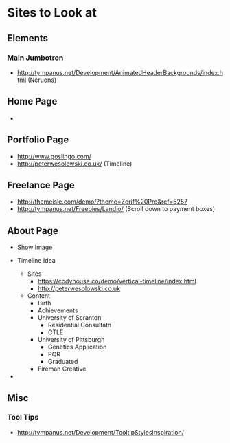 # Sites to Look at

## Elements

### Main Jumbotron
- http://tympanus.net/Development/AnimatedHeaderBackgrounds/index.html (Neruons)

## Home Page
- 

## Portfolio Page
- http://www.goslingo.com/
- http://peterwesolowski.co.uk/ (Timeline)

## Freelance Page
- http://themeisle.com/demo/?theme=Zerif%20Pro&ref=5257
- http://tympanus.net/Freebies/Landio/ (Scroll down to payment boxes)

## About Page
- Show Image
- Timeline Idea
	- Sites
		- https://codyhouse.co/demo/vertical-timeline/index.html
		- http://peterwesolowski.co.uk
	- Content
		- Birth
		- Achievements
		- University of Scranton 
			- Residential Consultatn
			- CTLE
		- University of Pittsburgh
			- Genetics Application 
			- PQR
			- Graduated
		- Fireman Creative
		
- 

## Misc

### Tool Tips 
- http://tympanus.net/Development/TooltipStylesInspiration/

